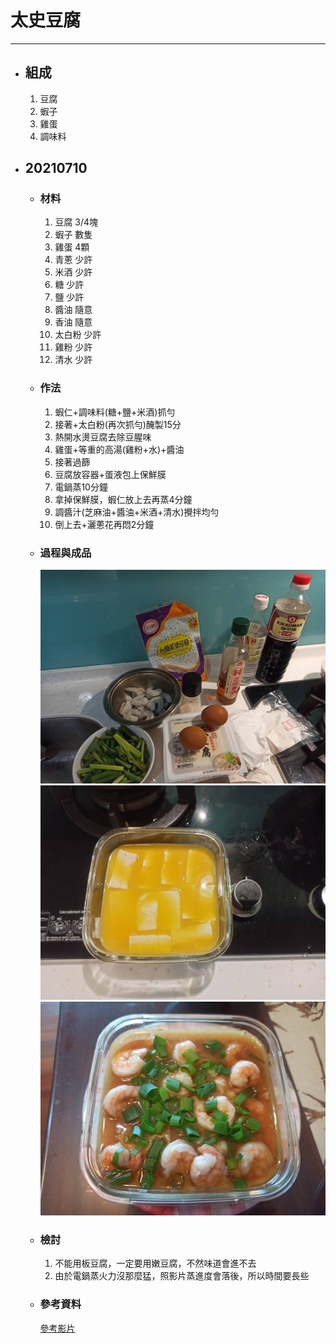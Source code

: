 # 太史豆腐
---
+ ## 組成
    1. 豆腐
    2. 蝦子
    3. 雞蛋
    4. 調味料


+ ## 20210710
  + ### 材料
    1. 豆腐 3/4塊
    2. 蝦子 數隻
    3. 雞蛋 4顆
    4. 青蔥 少許
    5. 米酒 少許
    6. 糖   少許
    7. 鹽   少許
    8. 醬油 隨意
    9.  香油    隨意
    10. 太白粉  少許
    11. 雞粉    少許
    12. 清水 少許
  
  + ### 作法
    1. 蝦仁+調味料(糖+鹽+米酒)抓勻
    2. 接著+太白粉(再次抓勻)醃製15分
    3. 熱開水燙豆腐去除豆腥味
    4. 雞蛋+等重的高湯(雞粉+水)+醬油
    5. 接著過篩
    6. 豆腐放容器+蛋液包上保鮮膜
    7. 電鍋蒸10分鐘
    8. 拿掉保鮮膜，蝦仁放上去再蒸4分鐘
    9. 調醬汁(芝麻油+醬油+米酒+清水)攪拌均勻
    10. 倒上去+灑蔥花再悶2分鐘

  
  + ### 過程與成品
    ![](../../Image/20210710_1.jpg)
    ![](../../Image/20210710_2.jpg)
    ![](../../Image/20210710_3.jpg)
  
  + ### 檢討
    1. 不能用板豆腐，一定要用嫩豆腐，不然味道會進不去
    2. 由於電鍋蒸火力沒那麼猛，照影片蒸進度會落後，所以時間要長些
  
  + ### 參考資料
    [參考影片](https://youtu.be/sxYW2XP3ASs?t=208)
